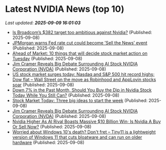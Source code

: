 # Latest NVIDIA News (top 10)
_Last updated: **2025-09-09 16:01:03**_

- [Is Broadcom’s $382 target too ambitious against Nvidia?](https://rollingout.com/2025/09/08/is-broadcoms-382-target-against-nvidia/) (Published: 2025-09-08)
- [JPMorgan warns Fed rate cut could become ’Sell the News’ event](https://finance.yahoo.com/news/jpmorgan-warns-fed-rate-cut-155400440.html) (Published: 2025-09-08)
- [Ahead of Market: 10 things that will decide stock market action on Tuesday](https://economictimes.indiatimes.com/markets/stocks/news/ahead-of-market-10-things-that-will-decide-stock-market-action-on-tuesday/articleshow/123769343.cms) (Published: 2025-09-08)
- [Jim Cramer Reveals Big Debate Surrounding AI Stock NVIDIA Corporation (NVDA)](https://biztoc.com/x/57374d35224ac237) (Published: 2025-09-08)
- [US stock market surges today: Nasdaq and S&P 500 hit record highs; Dow flat – Wall Street on the move as Robinhood and AppLovin stocks soar](https://economictimes.indiatimes.com/news/international/us/us-stock-market-surges-today-nasdaq-and-sp-500-hit-record-highs-dow-flat-wall-street-on-the-move-as-robinhood-and-applovin-stocks-soar/articleshow/123768912.cms) (Published: 2025-09-08)
- [Down 7% in the Past Month, Should You Buy the Dip in Nvidia Stock Today While You Still Can?](https://biztoc.com/x/e6eeccfd8a7129b0) (Published: 2025-09-08)
- [Stock Market Today: Three big ideas to start the week](https://www.thestreet.com/markets/stock-market-today-september-8-2025) (Published: 2025-09-08)
- [Jim Cramer Reveals Big Debate Surrounding AI Stock NVIDIA Corporation (NVDA)](https://finance.yahoo.com/news/jim-cramer-reveals-big-debate-152142815.html) (Published: 2025-09-08)
- [Nvidia Higher As AI Rival Boasts Massive $10 Billion Win; Is Nvidia A Buy Or Sell Now?](https://biztoc.com/x/05111a62be6dff89) (Published: 2025-09-08)
- [Worried about Windows 10's death? Don't fret – Tiny11 is a lightweight version of Windows 11 that cuts bloatware and can run on older hardware](https://www.techradar.com/computing/windows/worried-about-windows-10s-death-dont-fret-tiny11-is-a-lightweight-version-of-windows-11-that-cuts-bloatware-and-can-run-on-older-hardware) (Published: 2025-09-08)
